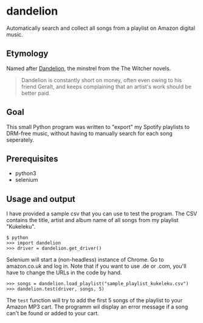 # dandelion
Automatically search and collect all songs from a playlist on Amazon digital music.

## Etymology
Named after [Dandelion](http://witcher.wikia.com/wiki/Dandelion), the minstrel from the The Witcher novels. 

> Dandelion is constantly short on money, often even owing to his friend Geralt, and keeps complaining that an artist's work should be better paid.

## Goal
This small Python program was written to "export" my Spotify playlists to DRM-free music, without having to manually search for each song seperately.

## Prerequisites

- python3
- selenium

## Usage and output
I have provided a sample csv that you can use to test the program. The CSV contains the title, artist and album name of all songs from my playlist "Kukeleku".

```
$ python
>>> import dandelion
>>> driver = dandelion.get_driver()
```
Selenium will start a (non-headless) instance of Chrome.
Go to amazon.co.uk and log in.
Note that if you want to use .de or .com, you'll have to change the URLs in the code by hand.
```
>>> songs = dandelion.load_playlist("sample_playlist_kukeleku.csv")
>>> dandelion.test(driver, songs, 5)
```
The `test` function will try to add the first 5 songs of the playlist to your Amazon MP3 cart. The programm wil display an error message if a song can't be found or added to your cart. 

